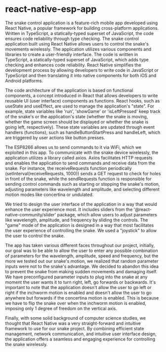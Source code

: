 # react-native-esp-app

The snake control application is a feature-rich mobile app developed using React Native, a popular framework for building cross-platform applications. Written in TypeScript, a statically-typed superset of JavaScript, the code ensures code reliability through type checking.
The snake control application built using React Native allows users to control the snake's movements wirelessly. The application utilizes various components and libraries to create a user-friendly interface. The code is written in TypeScript, a statically-typed superset of JavaScript, which adds type checking and enhances code reliability. React Native simplifies the development process by allowing developers to write code in JavaScript or TypeScript and then translating it into native components for both iOS and Android platforms.

The code architecture of the application is based on functional components, a concept introduced in React that allows developers to write reusable UI (user interface) components as functions. React hooks, such as useState and useEffect, are used to manage the application's "state". For example, state variables like 'run', 'showGame' or 'isLeftPressed' keep track of the snake's or the application's state (whether the snake is moving, whether the game screen should be displayed or whether the snake is going left, respectively). These state variables are updated through event handlers (functions), such as handleButtonStartPress and handleLeft, which are triggered by user actions like button presses.

The ESP8266 allows us to send commands to it via WiFi, which we exploited in this app. To communicate with the snake device wirelessly, the application utilizes a library called axios. Axios facilitates HTTP requests and enables the application to send commands and receive data from the snake. For instance, the receiveRequests function periodically (setInterval(receiveRequests, 1000)) sends a GET request to check for holes in front of the snake, while the sendRequests function is responsible for sending control commands such as starting or stopping the snake's motion, adjusting parameters like wavelength and amplitude, and selecting different motion modes like concertina or undulated.

We tried to design the user interface of the application in a way that would enhance the user experience most. It includes sliders from the '@react-native-community/slider' package, which allow users to adjust parameters like wavelength, amplitude, and frequency by sliding the controls. The "game" mode of the application is designed in a way that most facilitates the user experience of controlling the snake. We used a "joystick" to allow the user to control the snake.

The app has taken various different faces throughout our project, initially, our goal was to be able to allow the user to enter any possible combination of parameters for the wavelength, amplitude, speed and frequency, but the more we tested out our snake's motion, we realized that random parameter inputs were not to the snake's advantage. We decided to abandon this idea to prevent the snake from making sudden movements and damaging itself. We have preconfigured parameter inputs to plug into the snake at any moment the user wants it to turn right, left, go forwards or backwards. It's important to note that the application doesn't allow the user to go left or right if the inchworm motion is enabled and doesn't allow the user to go anywhere but forwards if the concertina motion is enabled. This is because we have to flip the snake over when the inchworm motion is enabled, imposing only 1 degree of freedom on the vertical axis. 

Finally, with some solid background of computer science studies, we thought that React Native was a very straight-forward and intuitive framework to use for our snake project. By combining efficient state management, network communication, and intuitive user interface design, the application offers a seamless and engaging experience for controlling the snake wirelessly.
